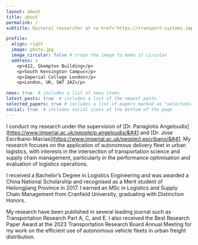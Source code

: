 ```yaml
---
layout: about
title: about
permalink: /
subtitle: Doctoral researcher at <a href='https://transport-systems.imperial.ac.uk'>Transport Systems and Logistics Lab</a>, Imperial College London, UK

profile:
  align: right
  image: photo.jpg
  image_circular: false # crops the image to make it circular
  address: >
    <p>422, Skempton Building</p>
    <p>South Kensington Campus</p>
    <p>Imperial College London</p>
    <p>London, UK, SW7 2AZ</p>

news: true  # includes a list of news items
latest_posts: true  # includes a list of the newest posts
selected_papers: true # includes a list of papers marked as "selected={true}"
social: true  # includes social icons at the bottom of the page
---
```

I conduct my research under the supervision of [Dr. Panagiotis Angeloudis]&#40;https://www.imperial.ac.uk/people/p.angeloudis/&#41 and [Dr. Jose Escribano-Macias]&#40;https://www.imperial.ac.uk/people/j.escribano/&#41. My research focuses on the application of autonomous delivery fleet in urban logistics, with interests in the intersection of transportation science and supply chain management, particularly in the performance optimisation and evaluation of logistics operations.

I received a Bachelor’s Degree in Logistics Engineering and was awarded a China National Scholarship and recognised as a Merit student of Heilongjiang Province in 2017. I earned an MSc in Logistics and Supply Chain Management from Cranfield University, graduating with Distinction Honors. 

My research have been published in several leading journal such as Transportation Research Part A, C, and E. I also received the Best Research Paper Award at the 2023 Transportation Research Board Annual Meeting for my work on the efficient use of autonomous vehicle fleets in urban freight distribution.

[//]: # (This is a random text. Wait for update soon.  Tell the world about yourself. Link to your favorite [subreddit]&#40;http://reddit.com&#41;. You can put a picture in, too. The code is already in, just name your picture `prof_pic.jpg` and put it in the `img/` folder.)

[//]: # ()
[//]: # (Put your address / P.O. box / other info right below your picture. You can also disable any of these elements by editing `profile` property of the YAML header of your `_pages/about.md`. Edit `_bibliography/papers.bib` and Jekyll will render your [publications page]&#40;/al-folio/publications/&#41; automatically.)

[//]: # ()
[//]: # (Link to your social media connections, too. This theme is set up to use [Font Awesome icons]&#40;http://fortawesome.github.io/Font-Awesome/&#41; and [Academicons]&#40;https://jpswalsh.github.io/academicons/&#41;, like the ones below. Add your Facebook, Twitter, LinkedIn, Google Scholar, or just disable all of them.)
